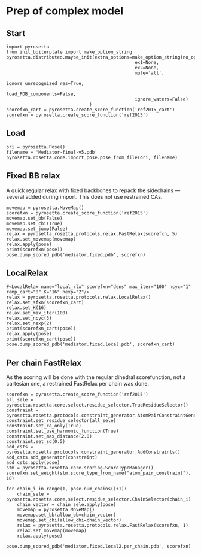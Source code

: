 # Prep of complex model

## Start

    import pyrosetta
    from init_boilerplate import make_option_string
    pyrosetta.distributed.maybe_init(extra_options=make_option_string(no_optH=False,
                                                    ex1=None,
                                                    ex2=None,
                                                    mute='all',
                                                    ignore_unrecognized_res=True,
                                                    load_PDB_components=False,
                                                    ignore_waters=False)
                                   )
    scorefxn_cart = pyrosetta.create_score_function('ref2015_cart')
    scorefxn = pyrosetta.create_score_function('ref2015')
                                   
## Load

    ori = pyrosetta.Pose()
    filename = 'Mediator-final-v5.pdb'
    pyrosetta.rosetta.core.import_pose.pose_from_file(ori, filename)
    
    
## Fixed BB relax
A quick regular relax with fixed backbones to repack the sidechains —several added during import.
This does not use restrained CAs.

    movemap = pyrosetta.MoveMap()       
    scorefxn = pyrosetta.create_score_function('ref2015')
    movemap.set_bb(False)
    movemap.set_chi(True)
    movemap.set_jump(False)
    relax = pyrosetta.rosetta.protocols.relax.FastRelax(scorefxn, 5)
    relax.set_movemap(movemap)
    relax.apply(pose)
    print(scorefxn(pose))
    pose.dump_scored_pdb('mediator.fixed.pdb', scorefxn)
    
## LocalRelax

    #<LocalRelax name="local_rlx" scorefxn="dens" max_iter="100" ncyc="1" ramp_cart="0" K="16" nexp="2"/>
    relax = pyrosetta.rosetta.protocols.relax.LocalRelax()
    relax.set_sfxn(scorefxn_cart)
    relax.set_K(16)
    relax.set_max_iter(100)
    relax.set_ncyc(3)
    relax.set_nexp(2)
    print(scorefxn_cart(pose))
    relax.apply(pose)
    print(scorefxn_cart(pose))
    pose.dump_scored_pdb('mediator.fixed.local.pdb', scorefxn_cart)
    
## Per chain FastRelax

As the scoring will be done with the regular dihedral scorefunction, not a cartesian one, 
a restrained FastRelax per chain was done.

    scorefxn = pyrosetta.create_score_function('ref2015')
    all_sele = pyrosetta.rosetta.core.select.residue_selector.TrueResidueSelector()
    constraint = pyrosetta.rosetta.protocols.constraint_generator.AtomPairConstraintGenerator()
    constraint.set_residue_selector(all_sele)
    constraint.set_ca_only(True)
    constraint.set_use_harmonic_function(True)
    constraint.set_max_distance(2.0)
    constraint.set_sd(0.5)
    add_csts = pyrosetta.rosetta.protocols.constraint_generator.AddConstraints()
    add_csts.add_generator(constraint)
    add_csts.apply(pose)
    stm = pyrosetta.rosetta.core.scoring.ScoreTypeManager()
    scorefxn.set_weight(stm.score_type_from_name("atom_pair_constraint"), 10)
    
    for chain_i in range(1, pose.num_chains()+1):
        chain_sele = pyrosetta.rosetta.core.select.residue_selector.ChainSelector(chain_i)
        chain_vector = chain_sele.apply(pose)
        movemap = pyrosetta.MoveMap()
        movemap.set_bb(allow_bb=chain_vector)
        movemap.set_chi(allow_chi=chain_vector)
        relax = pyrosetta.rosetta.protocols.relax.FastRelax(scorefxn, 1)
        relax.set_movemap(movemap)
        relax.apply(pose)
        
    pose.dump_scored_pdb('mediator.fixed.local2.per_chain.pdb', scorefxn)
   


